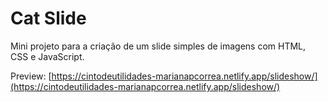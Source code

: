 # **Cat Slide** 

Mini projeto para a criação de um slide simples de imagens com HTML, CSS e JavaScript.


Preview: [https://cintodeutilidades-marianapcorrea.netlify.app/slideshow/](https://cintodeutilidades-marianapcorrea.netlify.app/slideshow/)
